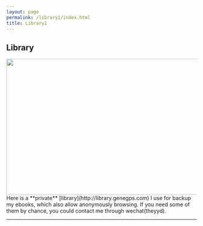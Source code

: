 ```yaml
---
layout: page
permalink: /library1/index.html
title: Library1
---
```


## Library

<img src="https://genegps.com/images/Library.jpg" class="floatpic" width="640" height="360">
<br>
Here is a **private** [library](http://library.genegps.com) I use for backup my ebooks, which also allow anonymously browsing. If you need some of them by chance, you could contact me through wechat(theyyd).


<br>

---
